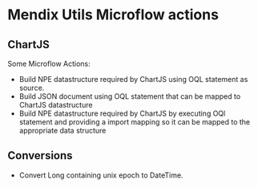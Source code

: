 # Mendix Utils Microflow actions

## ChartJS

Some Microflow Actions:
* Build NPE datastructure required by ChartJS using OQL statement as source.
* Build JSON document using OQL statement that can be mapped to ChartJS datastructure
* Build NPE datastructure required by ChartJS by executing OQl statement and providing a import mapping so it can be mapped to the appropriate data structure

## Conversions

* Convert Long containing unix epoch to DateTime.